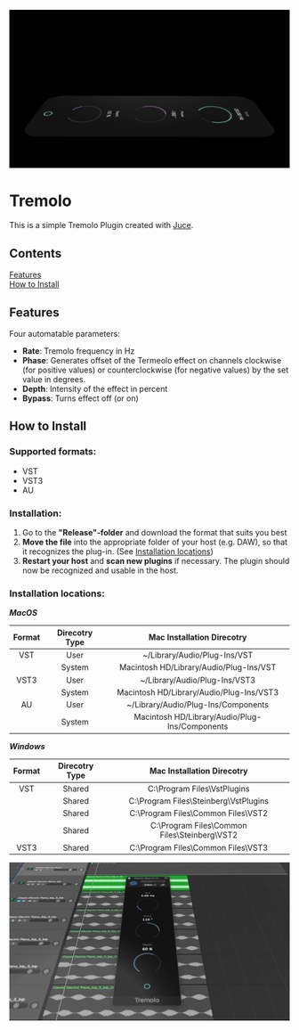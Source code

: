 ![header](docs/images/tremoloRotation_1.png)
# Tremolo
This is a simple Tremolo Plugin created with [Juce](https://juce.com/).

## Contents
[Features](#features)  
[How to Install](#how-to-Install)
 
## Features
Four automatable parameters: 
 
* **Rate**: Tremolo frequency in Hz
* **Phase**: Generates offset of the Termeolo effect on channels clockwise (for positive values) or counterclockwise (for negative values) by the set value in degrees.
* **Depth**: Intensity of the effect in percent
* **Bypass**: Turns effect off (or on)

## How to Install

### Supported formats:

* VST
* VST3
* AU

### Installation:
1. Go to the **"Release"-folder** and download the format that suits you best
2. **Move the file** into the appropriate folder of your host (e.g. DAW), so that it recognizes the plug-in. (See [Installation locations](#installation-locations))
3. **Restart your host** and **scan new plugins** if necessary. The plugin should now be recognized and usable in the host.

### Installation locations:


**_MacOS_**

| Format | Direcotry Type |           Mac Installation Direcotry           |
|:------:|:--------------:|:----------------------------------------------:|
| VST    | User           | ~/Library/Audio/Plug-Ins/VST                   |
|        | System         | Macintosh HD/Library/Audio/Plug-Ins/VST        |
| VST3   | User           | ~/Library/Audio/Plug-Ins/VST3                  |
|        | System         | Macintosh HD/Library/Audio/Plug-Ins/VST3       |
| AU     | User           | ~/Library/Audio/Plug-Ins/Components            |
|        | System         | Macintosh HD/Library/Audio/Plug-Ins/Components |

**_Windows_**

| Format 	| Direcotry Type 	|          Mac Installation Direcotry          	|
|:------:	|:--------------:	|:--------------------------------------------:	|
| VST    	| Shared         	| C:\Program Files\VstPlugins                  	|
|        	| Shared         	| C:\Program Files\Steinberg\VstPlugins        	|
|        	| Shared         	| C:\Program Files\Common Files\VST2           	|
|        	| Shared         	| C:\Program Files\Common Files\Steinberg\VST2 	|
| VST3   	| Shared         	| C:\Program Files\Common Files\VST3           	|




 ![header](docs/images/tremoloRotation_3.png)

